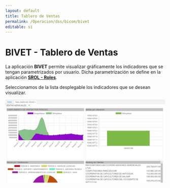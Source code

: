 ```yaml
---
layout: default
title: Tablero de Ventas
permalink: /Operacion/dss/bicom/bivet
editable: si
---
```


# BIVET - Tablero de Ventas

La aplicación **BIVET** permite visualizar gráficamente los indicadores que se tengan parametrizados por usuario. Dicha parametrización se define en la aplicación [**SROL - Roles**](http://docs.oasiscom.com/Operacion/system/sacceso/srol).  

Seleccionamos de la lista desplegable los indicadores que se desean visualizar.  

![](bivet.png)


